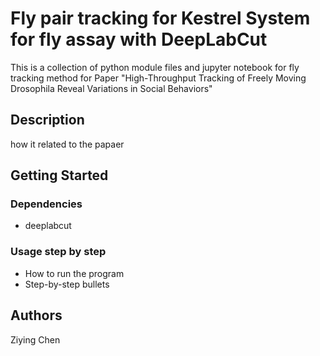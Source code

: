 # Fly pair tracking for Kestrel System for fly assay  with DeepLabCut

This is a collection of python module files and jupyter notebook for fly tracking method for Paper "High-Throughput Tracking of Freely Moving Drosophila Reveal Variations in Social Behaviors"

## Description

how it related to the papaer

## Getting Started

### Dependencies

* deeplabcut

### Usage step by step

* How to run the program
* Step-by-step bullets


## Authors

Ziying Chen
